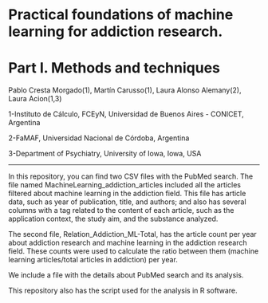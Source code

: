 # **Practical foundations of machine learning for addiction research.** 
# **Part I. Methods and techniques**

Pablo Cresta Morgado(1), Martín Carusso(1), Laura Alonso Alemany(2), Laura Acion(1,3)

1-Instituto de Cálculo, FCEyN, Universidad de Buenos Aires - CONICET, Argentina

2-FaMAF, Universidad Nacional de Córdoba, Argentina

3-Department of Psychiatry, University of Iowa, Iowa, USA

* * *

In this repository, you can find two CSV files with the PubMed search. The file named MachineLearning_addiction_articles included all the articles filtered about machine learning in the addiction field. This file has article data, such as year of publication, title, and authors; and also has several columns with a tag related to the content of each article, such as the application context, the study aim, and the substance analyzed.

The second file, Relation_Addiction_ML-Total, has the article count per year about addiction research and machine learning in the addiction research field. These counts were used to calculate the ratio between them (machine learning articles/total articles in addiction) per year.

We include a file with the details about PubMed search and its analysis.

This repository also has the script used for the analysis in R software. 
 
